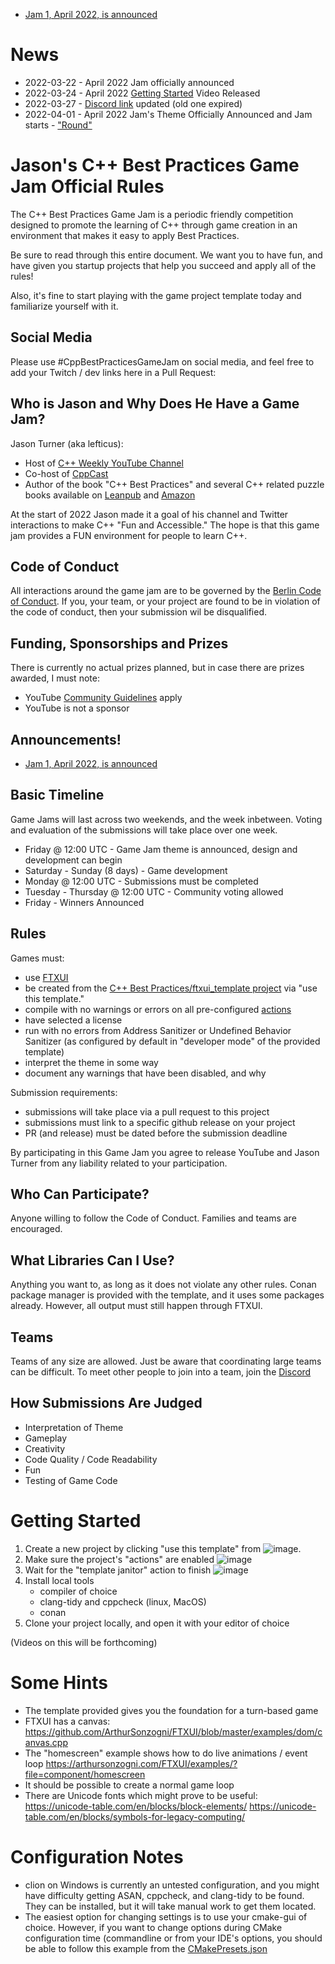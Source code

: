  * [Jam 1, April 2022, is announced](Jam1_April_2022)

# News

 * 2022-03-22 - April 2022 Jam officially announced
 * 2022-03-24 - April 2022 [Getting Started](https://youtu.be/4V4ZrB3o6g4) Video Released
 * 2022-03-27 - [Discord link](https://discord.gg/KuKzESDdbt) updated (old one expired)
 * 2022-04-01 - April 2022 Jam's Theme Officially Announced and Jam starts - ["Round"](Jam1_April_2022)

# Jason's C++ Best Practices Game Jam Official Rules

The C++ Best Practices Game Jam is a periodic friendly competition designed to promote the learning of C++ through game creation in an environment that makes it easy to apply Best Practices.

Be sure to read through this entire document. We want you to have fun, and have given you startup projects that help you succeed and apply all of the rules!

Also, it's fine to start playing with the game project template today and familiarize yourself with it.

## Social Media

Please use #CppBestPracticesGameJam on social media, and feel free to add your Twitch / dev links here in a Pull Request:


## Who is Jason and Why Does He Have a Game Jam?

Jason Turner (aka lefticus):

 * Host of [C++ Weekly YouTube Channel](https://www.youtube.com/channel/UCxHAlbZQNFU2LgEtiqd2Maw)
 * Co-host of [CppCast](https://cppcast.com)
 * Author of the book "C++ Best Practices" and several C++ related puzzle books available on [Leanpub](https://leanpub.com/u/jason_turner) and [Amazon](https://www.amazon.com/Jason-Turner/e/B0034N9C8G%3Fref=dbs_a_mng_rwt_scns_share)

At the start of 2022 Jason made it a goal of his channel and Twitter interactions to make C++ "Fun and Accessible." The hope is that this game jam provides a FUN environment for people to learn C++.

## Code of Conduct

All interactions around the game jam are to be governed by the [Berlin Code of Conduct](https://berlincodeofconduct.org/). If you, your team, or your project are found to be in violation of the code of conduct, then your submission wil be disqualified.

## Funding, Sponsorships and Prizes

There is currently no actual prizes planned, but in case there are prizes awarded, I must note:

 * YouTube [Community Guidelines](https://www.youtube.com/howyoutubeworks/policies/community-guidelines/) apply
 * YouTube is not a sponsor

## Announcements!

 * [Jam 1, April 2022, is announced](Jam1_April_2022)


## Basic Timeline

Game Jams will last across two weekends, and the week inbetween. Voting and evaluation of the submissions will take place over one week.

 * Friday @ 12:00 UTC - Game Jam theme is announced, design and development can begin
 * Saturday - Sunday (8 days) - Game development
 * Monday @ 12:00 UTC - Submissions must be completed
 * Tuesday - Thursday @ 12:00 UTC - Community voting allowed
 * Friday - Winners Announced

## Rules

Games must:
 * use [FTXUI](https://github.com/ArthurSonzogni/FTXUI)
 * be created from the [C++ Best Practices/ftxui_template project](https://github.com/cpp-best-practices/ftxui_template) via "use this template."
 * compile with no warnings or errors on all pre-configured [actions](https://github.com/cpp-best-practices/ftxui_template/actions)
 * have selected a license
 * run with no errors from Address Sanitizer or Undefined Behavior Sanitizer (as configured by default in "developer mode" of the provided template)
 * interpret the theme in some way
 * document any warnings that have been disabled, and why

Submission requirements:
 * submissions will take place via a pull request to this project
 * submissions must link to a specific github release on your project
 * PR (and release) must be dated before the submission deadline

By participating in this Game Jam you agree to release YouTube and Jason Turner from any liability related to your participation.

## Who Can Participate?

Anyone willing to follow the Code of Conduct. Families and teams are encouraged.

## What Libraries Can I Use?

Anything you want to, as long as it does not violate any other rules. Conan package manager is provided with the template, and it uses some packages already. However, all output must still happen through FTXUI.

## Teams

Teams of any size are allowed. Just be aware that coordinating large teams can be difficult. To meet other people to join into a team, join the [Discord](https://discord.gg/KuKzESDdbt)



## How Submissions Are Judged

 * Interpretation of Theme
 * Gameplay
 * Creativity
 * Code Quality / Code Readability
 * Fun
 * Testing of Game Code

# Getting Started

 1. Create a new project by clicking "use this template" from ![image](https://user-images.githubusercontent.com/234279/159132116-5d6564f5-cbc8-4cce-bf26-e97d1e167280.png).
 2. Make sure the project's "actions" are enabled ![image](https://user-images.githubusercontent.com/234279/159133640-cd2466f8-1cba-4490-8dfb-976ec800ac9b.png)
 3. Wait for the "template janitor" action to finish ![image](https://user-images.githubusercontent.com/234279/159133663-e4c4880c-88b7-48f4-9057-a49177a21981.png)
 4. Install local tools
    * compiler of choice
    * clang-tidy and cppcheck (linux, MacOS)
    * conan
 5. Clone your project locally, and open it with your editor of choice

(Videos on this will be forthcoming)

# Some Hints

 * The template provided gives you the foundation for a turn-based game
 * FTXUI has a canvas: https://github.com/ArthurSonzogni/FTXUI/blob/master/examples/dom/canvas.cpp
 * The "homescreen" example shows how to do live animations / event loop https://arthursonzogni.com/FTXUI/examples/?file=component/homescreen
 * It should be possible to create a normal game loop
 * There are Unicode fonts which might prove to be useful: https://unicode-table.com/en/blocks/block-elements/ https://unicode-table.com/en/blocks/symbols-for-legacy-computing/

# Configuration Notes

* clion on Windows is currently an untested configuration, and you might have difficulty getting ASAN, cppcheck, and clang-tidy to be found. They can be installed, but it will take manual work to get them located.
* The easiest option for changing settings is to use your cmake-gui of choice. However, if you want to change options during CMake configuration time (commandline or from your IDE's options, you should be able to follow this example from the [CMakePresets.json](https://github.com/cpp-best-practices/cpp_boilerplate_project/blob/main/CMakePresets.json#L35-L38)
